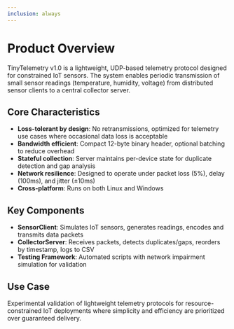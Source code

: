 ```yaml
---
inclusion: always
---
```


# Product Overview

TinyTelemetry v1.0 is a lightweight, UDP-based telemetry protocol designed for constrained IoT sensors. The system enables periodic transmission of small sensor readings (temperature, humidity, voltage) from distributed sensor clients to a central collector server.

## Core Characteristics

- **Loss-tolerant by design**: No retransmissions, optimized for telemetry use cases where occasional data loss is acceptable
- **Bandwidth efficient**: Compact 12-byte binary header, optional batching to reduce overhead
- **Stateful collection**: Server maintains per-device state for duplicate detection and gap analysis
- **Network resilience**: Designed to operate under packet loss (5%), delay (100ms), and jitter (±10ms)
- **Cross-platform**: Runs on both Linux and Windows

## Key Components

- **SensorClient**: Simulates IoT sensors, generates readings, encodes and transmits data packets
- **CollectorServer**: Receives packets, detects duplicates/gaps, reorders by timestamp, logs to CSV
- **Testing Framework**: Automated scripts with network impairment simulation for validation

## Use Case

Experimental validation of lightweight telemetry protocols for resource-constrained IoT deployments where simplicity and efficiency are prioritized over guaranteed delivery.
